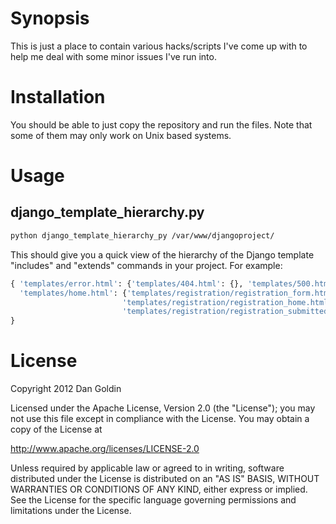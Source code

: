 # Synopsis
This is just a place to contain various hacks/scripts I've come up with to help me deal with some minor issues I've run into.

# Installation
You should be able to just copy the repository and run the files. Note that some of them may only work on Unix based systems.

# Usage

## django_template_hierarchy.py
``` bash
python django_template_hierarchy_py /var/www/djangoproject/
```

This should give you a quick view of the hierarchy of the Django template "includes" and "extends" commands in your project. For example:
``` python
{ 'templates/error.html': {'templates/404.html': {}, 'templates/500.html': {}},
  'templates/home.html': {'templates/registration/registration_form.html': {},
                         'templates/registration/registration_home.html': {},
                         'templates/registration/registration_submitted.html': {}}
}
```

# License

Copyright 2012 Dan Goldin

Licensed under the Apache License, Version 2.0 (the "License");
you may not use this file except in compliance with the License.
You may obtain a copy of the License at

   http://www.apache.org/licenses/LICENSE-2.0

Unless required by applicable law or agreed to in writing, software
distributed under the License is distributed on an "AS IS" BASIS,
WITHOUT WARRANTIES OR CONDITIONS OF ANY KIND, either express or implied.
See the License for the specific language governing permissions and
limitations under the License.